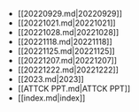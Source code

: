 - [[20220929.md|20220929]]
- [[20221021.md|20221021]]
- [[20221028.md|20221028]]
- [[20221118.md|20221118]]
- [[20221125.md|20221125]]
- [[20221207.md|20221207]]
- [[20221222.md|20221222]]
- [[2023.md|2023]]
- [[ATTCK PPT.md|ATTCK PPT]]
- [[index.md|index]]
